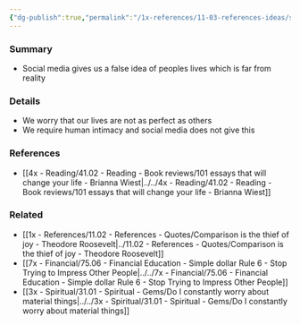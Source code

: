 ```yaml
---
{"dg-publish":true,"permalink":"/1x-references/11-03-references-ideas/social-media-makes-us-more-emotionally-disconnected/","dgHomeLink":true,"dgPassFrontmatter":false,"dgShowBacklinks":true,"dgShowLocalGraph":false,"dgShowInlineTitle":true}
---
```



### Summary
- Social media gives us a false idea of peoples lives which is far from reality

### Details
- We worry that our lives are not as perfect as others
- We require human intimacy and social media does not give this

### References
- [[4x - Reading/41.02 - Reading - Book reviews/101 essays that will change your life - Brianna Wiest|../../4x - Reading/41.02 - Reading - Book reviews/101 essays that will change your life - Brianna Wiest]]

### Related
- [[1x - References/11.02 - References - Quotes/Comparison is the thief of joy - Theodore Roosevelt|../11.02 - References - Quotes/Comparison is the thief of joy - Theodore Roosevelt]]
- [[7x - Financial/75.06 - Financial Education - Simple dollar Rule 6 - Stop Trying to Impress Other People|../../7x - Financial/75.06 - Financial Education - Simple dollar Rule 6 - Stop Trying to Impress Other People]]
- [[3x - Spiritual/31.01 - Spiritual - Gems/Do I constantly worry about material things|../../3x - Spiritual/31.01 - Spiritual - Gems/Do I constantly worry about material things]]